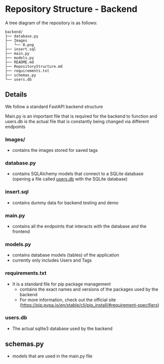 # Repository Structure - Backend

A tree diagram of the repository is as follows:

```
backend/
├── database.py
├── Images
│   └── 0.png
├── insert.sql
├── main.py
├── models.py
├── README.md
├── RepositoryStructure.md
├── requirements.txt
├── schemas.py
└── users.db
```

## Details

We follow a standard FastAPI backend structure

Main.py is an important file that is required for the backend to function and users.db is the actual file that is constantly being changed via different endpoints

### Images/

- contains the images stored for saved tags

### database.py

- contains SQLAlchemy models that connect to a SQLite database (opening a file called [users.db](users.db) with the SQLite database)

### insert.sql

- contains dummy data for backend testing and demo

### main.py

- contains all the endpoints that interacts with the database and the frontend

### models.py

- contains database models (tables) of the application
- currently only includes Users and Tags

### requirements.txt

- It is a standard file for pip package management
  - contains the exact names and versions of the packages used by the backend
  - For more information, check out the official site (https://pip.pypa.io/en/stable/cli/pip_install/#requirement-specifiers)

### users.db

- The actual sqlite3 database used by the backend

## schemas.py
- models that are used in the main.py file
